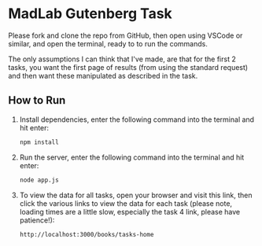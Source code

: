 # MadLab Gutenberg Task

Please fork and clone the repo from GitHub, then open using VSCode or similar, and open the terminal, ready to to run the commands.

The only assumptions I can think that I've made, are that for the first 2 tasks, you want the first page of results (from using the standard request) and then want these manipulated as described in the task.

## How to Run

1. Install dependencies, enter the following command into the terminal and hit enter:
   ```bash
   npm install

2. Run the server, enter the following command into the terminal and hit enter:
    ```bash
    node app.js

3. To view the data for all tasks, open your browser and visit this link, then click the various links to view the data for each task (please note, loading times are a little slow, especially the task 4 link, please have patience!):
    ```bash
    http://localhost:3000/books/tasks-home
